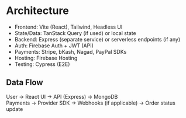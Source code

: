 # Architecture

- Frontend: Vite (React), Tailwind, Headless UI
- State/Data: TanStack Query (if used) or local state
- Backend: Express (separate service) or serverless endpoints (if any)
- Auth: Firebase Auth + JWT (API)
- Payments: Stripe, bKash, Nagad, PayPal SDKs
- Hosting: Firebase Hosting
- Testing: Cypress (E2E)

## Data Flow
User → React UI → API (Express) → MongoDB  
Payments → Provider SDK → Webhooks (if applicable) → Order status update
